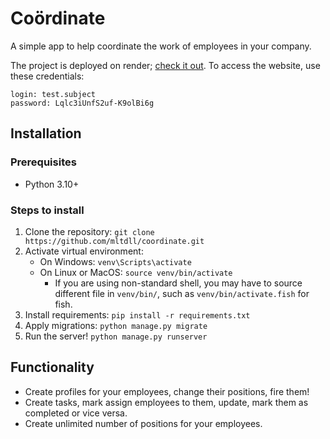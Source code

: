 # Coördinate

A simple app to help coordinate the work of employees in your company.

The project is deployed on render; [check it out](https://coordinate.onrender.com/). To access the website, use these credentials:
```
login: test.subject
password: Lqlc3iUnfS2uf-K9olBi6g
```


## Installation

### Prerequisites
* Python 3.10+

### Steps to install

1. Clone the repository:
`
git clone https://github.com/mltdll/coordinate.git
`
2. Activate virtual environment: 
    * On Windows: `venv\Scripts\activate`
    * On Linux or MacOS: `source venv/bin/activate`
      * If you are using non-standard shell, you may have to source different file in `venv/bin/`, such as `venv/bin/activate.fish` for fish.
3. Install requirements: `pip install -r requirements.txt`
4. Apply migrations: `python manage.py migrate`
5. Run the server! `python manage.py runserver`

## Functionality
* Create profiles for your employees, change their positions, fire them!
* Create tasks, mark assign employees to them, update, mark them as completed or vice versa.
* Create unlimited number of positions for your employees. 
